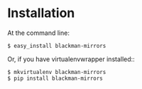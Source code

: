 # Installation

At the command line:

    $ easy_install blackman-mirrors

Or, if you have virtualenvwrapper installed::

    $ mkvirtualenv blackman-mirrors
    $ pip install blackman-mirrors
